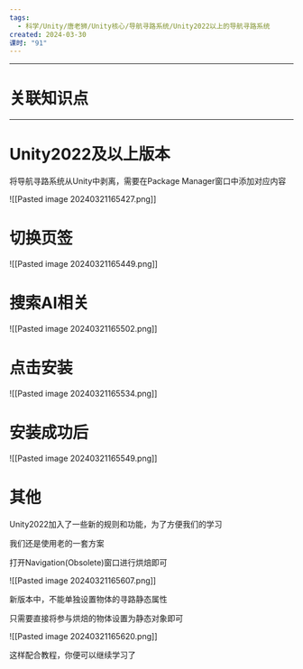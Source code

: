 ```yaml
---
tags:
  - 科学/Unity/唐老狮/Unity核心/导航寻路系统/Unity2022以上的导航寻路系统
created: 2024-03-30
课时: "91"
---
```


---
# 关联知识点



---

# Unity2022及以上版本

将导航寻路系统从Unity中剥离，需要在Package Manager窗口中添加对应内容

![[Pasted image 20240321165427.png]]

# 切换页签

![[Pasted image 20240321165449.png]]

# 搜索AI相关

![[Pasted image 20240321165502.png]]

# 点击安装

![[Pasted image 20240321165534.png]]

# 安装成功后

![[Pasted image 20240321165549.png]]

# 其他

Unity2022加入了一些新的规则和功能，为了方便我们的学习

我们还是使用老的一套方案

打开Navigation(Obsolete)窗口进行烘焙即可

![[Pasted image 20240321165607.png]]

新版本中，不能单独设置物体的寻路静态属性

只需要直接将参与烘焙的物体设置为静态对象即可

![[Pasted image 20240321165620.png]]

这样配合教程，你便可以继续学习了